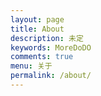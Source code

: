 ```yaml
---
layout: page
title: About
description: 未定 
keywords: MoreDoDO
comments: true
menu: 关于
permalink: /about/
---
```


